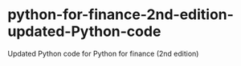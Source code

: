 # python-for-finance-2nd-edition-updated-Python-code
Updated Python code for Python for finance (2nd edition)
